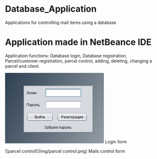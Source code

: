 # Database_Application
Applications for controlling mail items using a database










Application made in NetBeance IDE
=======
Application functions: Database login, Database registration, Parcel/customer registration, parcel control, adding, deleting, changing a parcel and client.

![login!](img/login.png)
Login form


![parcel control!](img/parcel control.png)
Mails control form